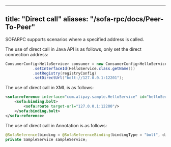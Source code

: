 
---

title: "Direct call"
aliases: "/sofa-rpc/docs/Peer-To-Peer"
---

SOFARPC supports scenarios where a specified address is called.

The use of direct call in Java API is as follows, only set the direct connection address:

```java
ConsumerConfig<HelloService> consumer = new ConsumerConfig<HelloService>()        
            .setInterfaceId(HelloService.class.getName())        
            .setRegistry(registryConfig)        
            .setDirectUrl("bolt://127.0.0.1:12201");
```

The use of direct call in XML is as follows:

```xml
<sofa:reference interface="com.alipay.sample.HelloService" id="helloService">
    <sofa:binding.bolt>
        <sofa:route target-url="127.0.0.1:12200"/>
    </sofa:binding.bolt>
</sofa:reference>
```

The use of direct call in Annotation is as follows:

```java
@SofaReference(binding = @SofaReferenceBinding(bindingType = "bolt", directUrl = "127.0.0.1:12220"))
private SampleService sampleService;
```
